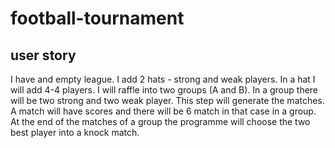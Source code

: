 # football-tournament

## user story
I have and empty league. I add 2 hats - strong and weak players. In a hat I will add 4-4 players. I will raffle into two groups (A and B). In a group there will be two strong and two weak player. This step will generate the matches. A match will have scores and there will be 6 match in that case in a group. At the end of the matches of a group the programme will choose the two best player into a knock match.
